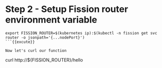 # Step 2 - Setup Fission router environment variable 
```
export FISSION_ROUTER=$(kubernetes ip):$(kubectl -n fission get svc router -o jsonpath='{...nodePort}')
```{{excute}}

Now let's curl our function

```
curl http://${FISSION_ROUTER}/hello
```{{execute}}

